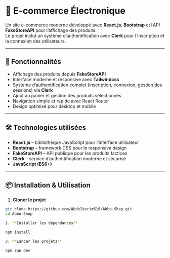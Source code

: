 # 🛒 E-commerce Électronique  

Un site e-commerce moderne développé avec **React.js**, **Bootstrap** et l’API **FakeStoreAPI** pour l’affichage des produits.  
Le projet inclut un système d’authentification avec **Clerk** pour l’inscription et la connexion des utilisateurs.  

---

## 🚀 Fonctionnalités  

- Affichage des produits depuis **FakeStoreAPI**  
- Interface moderne et responsive avec **Tailwindcss**  
- Système d’authentification complet (inscription, connexion, gestion des sessions) via **Clerk**  
- Ajout au panier et gestion des produits sélectionnés  
- Navigation simple et rapide avec React Router  
- Design optimisé pour desktop et mobile  

---

## 🛠️ Technologies utilisées  

- **React.js** – bibliothèque JavaScript pour l’interface utilisateur  
- **Bootstrap** – framework CSS pour le responsive design  
- **FakeStoreAPI** – API publique pour les produits factices  
- **Clerk** – service d’authentification moderne et sécurisé  
- **JavaScript (ES6+)**  

---

## 📦 Installation & Utilisation  

1. **Cloner le projet**  
```bash
git clone https://github.com/Abdelkerim516/Abbo-Shop.git
cd Abbo-Shop

2. **Installer les dépendances**

npm install

3. **Lancer les projets**

npm run dev
